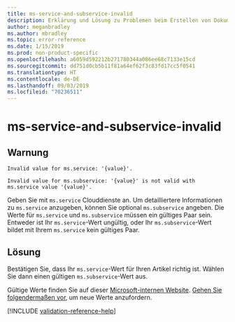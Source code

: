 ```yaml
---
title: ms-service-and-subservice-invalid
description: Erklärung und Lösung zu Problemen beim Erstellen von Dokumentationsartikeln – ms-service-and-subservice-invalid
author: meganbradley
ms.author: mbradley
ms.topic: error-reference
ms.date: 1/15/2019
ms.prod: non-product-specific
ms.openlocfilehash: a6059d592212b271780344a086ee68c7133e15cd
ms.sourcegitcommit: dd751d0cb5b11f81a64ef62f3c83fd17cc5f0541
ms.translationtype: HT
ms.contentlocale: de-DE
ms.lasthandoff: 09/03/2019
ms.locfileid: "70236511"
---
```

# <a name="ms-service-and-subservice-invalid"></a>ms-service-and-subservice-invalid

## <a name="warning"></a>Warnung

`Invalid value for ms.service: '{value}'.`

`Invalid value for ms.subservice: '{value}' is not valid with ms.service value '{value}'.`

Geben Sie mit `ms.service` Clouddienste an. Um detailliertere Informationen zu `ms.service` anzugeben, können Sie optional `ms.subservice` angeben. Die Werte für `ms.service` und `ms.subservice` müssen ein gültiges Paar sein. Entweder ist Ihr `ms.service`-Wert ungültig, oder Ihr `ms.subservice`-Wert bildet mit Ihrem `ms.service` kein gültiges Paar.

## <a name="resolution"></a>Lösung

Bestätigen Sie, dass Ihr `ms.service`-Wert für Ihren Artikel richtig ist. Wählen Sie dann einen gültigen `ms.subservice`-Wert aus.

Gültige Werte finden Sie auf dieser [Microsoft-internen Website](https://docsmetadatatool.azurewebsites.net/allowlists). [Gehen Sie folgendermaßen vor](https://review.docs.microsoft.com/help/contribute/metadata-changes?branch=master), um neue Werte anzufordern.

<!--make sure to add this file to your includes folder and verify the path-->
[!INCLUDE [validation-reference-help](includes/validation-reference-help.md)]
